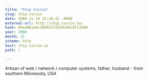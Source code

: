 ```yaml
---
title: "Chip Cuccio"
slug: chip-cuccio
date: 2008-11-18 15:10:41 -0600
external-url: http://chip.cuccio.us/
hash: 06ea96aabc3068157a5592d4c8f12d49
year: 2008
month: 11
scheme: http
host: chip.cuccio.us
path: /

---
```


Artisan of web / network / computer systems, father, husband - from southern Minnesota, USA
